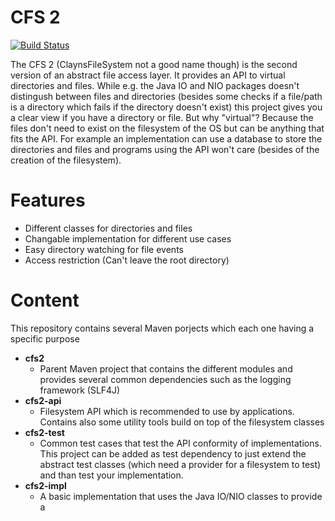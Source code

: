 # CFS 2
[![Build Status](https://travis-ci.org/Clayn/cfs2.svg?branch=development)](https://travis-ci.org/Clayn/cfs2)

The CFS 2 (ClaynsFileSystem not a good name though) is the second version of  an abstract file access layer. 
It provides an API to virtual directories and files. While e.g. the Java IO and NIO packages doesn't distingush between files and directories (besides some checks if a file/path is a directory which fails if the directory doesn't exist) this project gives you a clear view if you have a directory or file. But why "virtual"? Because the files don't need to exist on the filesystem of the OS but can be anything that fits the API. For example an implementation can use a database to store the directories and files and programs using the API won't care (besides of the creation of the filesystem).

# Features
 - Different classes for directories and files
 - Changable implementation for different use cases
 - Easy directory watching for file events
 - Access restriction (Can't leave the root directory)

# Content
This repository contains several Maven porjects which each one having a specific purpose

- **cfs2** 
	- Parent Maven project that contains the different modules and provides several common dependencies such as the logging framework (SLF4J)
- **cfs2-api**
	- Filesystem API which is recommended to use by applications. Contains also some utility tools build on top of the filesystem classes
- **cfs2-test**
	- Common test cases that test the API conformity of implementations. This project can be added as test dependency to just extend the abstract test classes (which need a provider for a filesystem to test) and than test your implementation. 
- **cfs2-impl** 
	- A basic implementation that uses the Java IO/NIO classes to provide a


<!--stackedit_data:
eyJoaXN0b3J5IjpbLTE2MDg2MDIyMSwyMTE1OTg3OTIwLDE4OD
MzNzk2MjldfQ==
-->